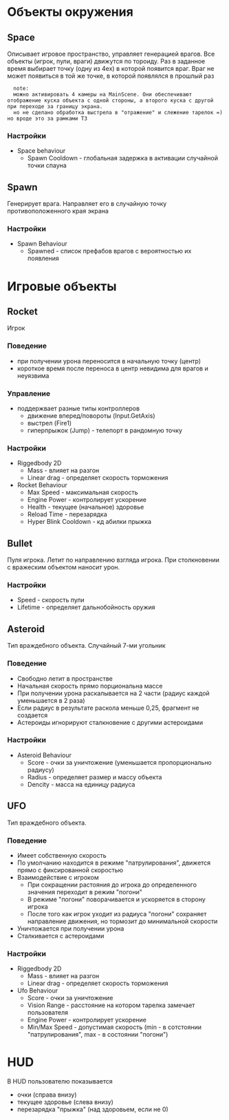 # Объекты окружения

## Space
Описывает игровое пространство, управляет генерацией врагов.
Все объекты (игрок, пули, враги) движутся по тороиду.
Раз в заданное время выбирает точку (одну из 4ех) в которой появится враг. 
Враг не может появиться в той же точке, в которой появлялся в прошлый раз

      note: 
      можно активировать 4 камеры на MainScene. Они обеспечивают отображение куска объекта с одной стороны, а второго куска с другой при переходе за границу экрана.
      но не сделано обработка выстрела в "отражение" и слежение тарелок =) но вроде это за рамками ТЗ

### Настройки
- Space behaviour
  - Spawn Cooldown - глобальная задержка в активации случайной точки спауна
  
## Spawn
Генерирует врага. Направляет его в случайную точку противоположенного края экрана 

### Настройки
- Spawn Behaviour
  - Spawned - список префабов врагов с вероятностью их появления


# Игровые объекты

## Rocket
Игрок
### Поведение
- при получении урона переносится в начальную точку (центр)
- короткое время после переноса в центр невидима для врагов и неуязвима
### Управлeние
- поддержвает разные типы контроллеров
  - движение вперед/повороты (Input.GetAxis)
  - выстрел (Fire1)
  - гиперпрыжок (Jump) - телепорт в рандомную точку
### Настройки
- Riggedbody 2D
  - Mass - влияет на разгон
  - Linear drag - определяет скорость торможения
- Rocket Behaviour
  - Max Speed - максимальная скорость
  - Engine Power - контролирует ускорение
  - Health - текущее (начальное) здоровье
  - Reload Time - перезарядка
  - Hyper Blink Cooldown - кд абилки прыжка
  
## Bullet
Пуля игрока. Летит по направлению взгляда игрока. При столкновении с вражеским объектом наносит урон.
### Настройки
- Speed - скорость пули
- Lifetime - определяет дальнобойность оружия

## Asteroid
Тип враждебного объекта. Случайный 7-ми угольник
### Поведение
- Свободно летит в пространстве
- Начальная скорость прямо порциональна массе
- При получении урона раскалывается на 2 части (радиус каждой уменьшается в 2 раза)
- Если радиус в результате раскола меньше 0,25, фрагмент не создается
- Астероиды игнорируют сталкновение с другими астероидами
### Настройки
- Asteroid Behaviour
  - Score - очки за уничтожение (уменьшается пропорционально радиусу)
  - Radius - определяет размер и массу объекта
  - Dencity - масса на единицу радиуса

## UFO
Тип враждебного объекта.
### Поведение
- Имеет собственную скорость
- По умолчанию находится в режиме "патрулирования", движется прямо с фиксированной скоростью
- Взаимодействие с игроком
  - При сокращении растояния до игрока до определенного значения переходит в режим "погони" 
  - В режиме "погони" поворачивается и ускоряется в сторону игрока
  - После того как игрок уходит из радиуса "погони" сохраняет направление движения, но тормозит до минимальной скорости
- Уничтожается при получении урона
- Сталкивается с астероидами
### Настройки
- Riggedbody 2D
  - Mass - влияет на разгон
  - Linear drag - определяет скорость торможения
- Ufo Behaviour
  - Score - очки за уничтожение
  - Vision Range - расстояние на котором тарелка замечает пользователя
  - Engine Power - контролирует ускорение
  - Min/Max Speed - допустимая скорость (min - в сотстоянии "патрулирования", max - в состоянии "погони")
  
# HUD
В HUD пользователю показывается 
- очки (справа внизу)
- текущее здоровье (слева внизу)
- перезарядка "прыжка" (над здоровьем, если не 0)